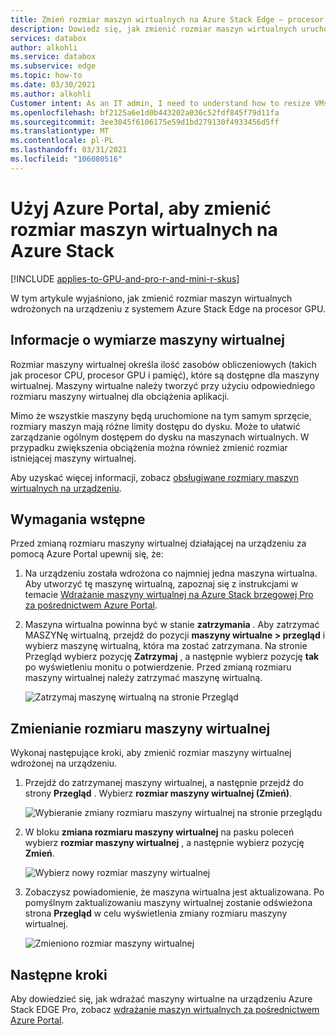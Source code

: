 ```yaml
---
title: Zmień rozmiar maszyn wirtualnych na Azure Stack Edge — procesor GPU, Pro R, mini R za pośrednictwem Azure Portal
description: Dowiedz się, jak zmienić rozmiar maszyn wirtualnych uruchomionych na komputerze, na którym znajduje się Azure Stack brzegowej procesora GPU, Azure Stack EDGE Pro R, Azure Stack Edge mini R za pośrednictwem Azure Portal.
services: databox
author: alkohli
ms.service: databox
ms.subservice: edge
ms.topic: how-to
ms.date: 03/30/2021
ms.author: alkohli
Customer intent: As an IT admin, I need to understand how to resize VMs running on an Azure Stack Edge Pro device so that I can use it to run applications using Edge compute before sending it to Azure.
ms.openlocfilehash: bf2125a6e1d0b443202a036c52fdf845f79d11fa
ms.sourcegitcommit: 3ee3045f6106175e59d1bd279130f4933456d5ff
ms.translationtype: MT
ms.contentlocale: pl-PL
ms.lasthandoff: 03/31/2021
ms.locfileid: "106080516"
---
```

# <a name="use-the-azure-portal-to-resize-the-vms-on-your-azure-stack-edge-pro-gpu"></a>Użyj Azure Portal, aby zmienić rozmiar maszyn wirtualnych na Azure Stack

[!INCLUDE [applies-to-GPU-and-pro-r-and-mini-r-skus](../../includes/azure-stack-edge-applies-to-gpu-pro-r-mini-r-sku.md)]

W tym artykule wyjaśniono, jak zmienić rozmiar maszyn wirtualnych wdrożonych na urządzeniu z systemem Azure Stack Edge na procesor GPU.

       
## <a name="about-vm-sizing"></a>Informacje o wymiarze maszyny wirtualnej

Rozmiar maszyny wirtualnej określa ilość zasobów obliczeniowych (takich jak procesor CPU, procesor GPU i pamięć), które są dostępne dla maszyny wirtualnej. Maszyny wirtualne należy tworzyć przy użyciu odpowiedniego rozmiaru maszyny wirtualnej dla obciążenia aplikacji. 

Mimo że wszystkie maszyny będą uruchomione na tym samym sprzęcie, rozmiary maszyn mają różne limity dostępu do dysku. Może to ułatwić zarządzanie ogólnym dostępem do dysku na maszynach wirtualnych. W przypadku zwiększenia obciążenia można również zmienić rozmiar istniejącej maszyny wirtualnej.

Aby uzyskać więcej informacji, zobacz [obsługiwane rozmiary maszyn wirtualnych na urządzeniu](azure-stack-edge-gpu-virtual-machine-sizes.md).


## <a name="prerequisites"></a>Wymagania wstępne

Przed zmianą rozmiaru maszyny wirtualnej działającej na urządzeniu za pomocą Azure Portal upewnij się, że:

1. Na urządzeniu została wdrożona co najmniej jedna maszyna wirtualna. Aby utworzyć tę maszynę wirtualną, zapoznaj się z instrukcjami w temacie [Wdrażanie maszyny wirtualnej na Azure Stack brzegowej Pro za pośrednictwem Azure Portal](azure-stack-edge-gpu-deploy-virtual-machine-portal.md).

1. Maszyna wirtualna powinna być w stanie **zatrzymania** . Aby zatrzymać MASZYNę wirtualną, przejdź do pozycji **maszyny wirtualne > przegląd** i wybierz maszynę wirtualną, która ma zostać zatrzymana. Na stronie Przegląd wybierz pozycję **Zatrzymaj** , a następnie wybierz pozycję **tak** po wyświetleniu monitu o potwierdzenie. Przed zmianą rozmiaru maszyny wirtualnej należy zatrzymać maszynę wirtualną.

    ![Zatrzymaj maszynę wirtualną na stronie Przegląd](./media/azure-stack-edge-gpu-manage-virtual-machine-network-interfaces-portal/stop-vm-2.png)


## <a name="resize-a-vm"></a>Zmienianie rozmiaru maszyny wirtualnej

Wykonaj następujące kroki, aby zmienić rozmiar maszyny wirtualnej wdrożonej na urządzeniu. 

1. Przejdź do zatrzymanej maszyny wirtualnej, a następnie przejdź do strony **Przegląd** . Wybierz **rozmiar maszyny wirtualnej (Zmień)**.
    
    ![Wybieranie zmiany rozmiaru maszyny wirtualnej na stronie przeglądu](./media/azure-stack-edge-gpu-manage-virtual-machine-resize-portal/change-vm-size-1.png)

2. W bloku **zmiana rozmiaru maszyny wirtualnej** na pasku poleceń wybierz **rozmiar maszyny wirtualnej** , a następnie wybierz pozycję **Zmień**.

    ![Wybierz nowy rozmiar maszyny wirtualnej](./media/azure-stack-edge-gpu-manage-virtual-machine-resize-portal/change-vm-size-2.png)

3. Zobaczysz powiadomienie, że maszyna wirtualna jest aktualizowana. Po pomyślnym zaktualizowaniu maszyny wirtualnej zostanie odświeżona strona **Przegląd** w celu wyświetlenia zmiany rozmiaru maszyny wirtualnej.

    ![Zmieniono rozmiar maszyny wirtualnej ](./media/azure-stack-edge-gpu-manage-virtual-machine-resize-portal/change-vm-size-3.png)


## <a name="next-steps"></a>Następne kroki

Aby dowiedzieć się, jak wdrażać maszyny wirtualne na urządzeniu Azure Stack EDGE Pro, zobacz [wdrażanie maszyn wirtualnych za pośrednictwem Azure Portal](azure-stack-edge-gpu-deploy-virtual-machine-portal.md).
